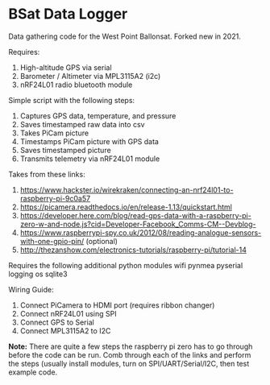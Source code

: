 # BSat Data Logger

Data gathering code for the West Point Ballonsat. Forked new in 2021. 

Requires:
1. High-altitude GPS via serial
3. Barometer / Altimeter via MPL3115A2 (i2c)
4. nRF24L01 radio bluetooth module

Simple script with the following steps:
1. Captures GPS data, temperature, and pressure
2. Saves timestamped raw data into csv
3. Takes PiCam picture
4. Timestamps PiCam picture with GPS data
4. Saves timestamped picture
5. Transmits telemetry via nRF24L01 module

Takes from these links:
1. https://www.hackster.io/wirekraken/connecting-an-nrf24l01-to-raspberry-pi-9c0a57
2. https://picamera.readthedocs.io/en/release-1.13/quickstart.html
3. https://developer.here.com/blog/read-gps-data-with-a-raspberry-pi-zero-w-and-node.js?cid=Developer-Facebook_Comms-CM--Devblog-
4. https://www.raspberrypi-spy.co.uk/2012/08/reading-analogue-sensors-with-one-gpio-pin/ (optional)
5. http://thezanshow.com/electronics-tutorials/raspberry-pi/tutorial-14

Requires the following additional python modules
wifi
pynmea
pyserial
logging
os
sqlite3


Wiring Guide:
1. Connect PiCamera to HDMI port (requires ribbon changer)
2. Connect nRF24L01 using SPI
3. Connect GPS to Serial
4. Connect MPL3115A2 to I2C

**Note:** There are quite a few steps the raspberry pi zero has to go through before the code can be run. Comb through each of the links and perform the steps (usually install modules, turn on SPI/UART/Serial/I2C, then test example code.
